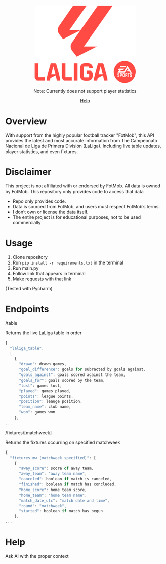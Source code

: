 <div align="center">

[![Laliga](https://raw.githubusercontent.com/jaschrs/LaLigaAPI/refs/heads/master/.github/LaLiga_EA_Sports_2023_Vertical_Logo.svg.png)](#readme)

Note: Currently does not support player statistics

[Help](#help)
</div>

# Overview
With support from the highly popular football tracker "FotMob", this API provides the latest and most accurate information from The Campeonato Nacional de Liga de Primera División (LaLiga). Including live table updates, player statistics, and even fixtures. 

# Disclaimer
This project is not affiliated with or endorsed by FotMob. All data is owned by FotMob. This repository only provides code to access that data

- Repo only provides code.
- Data is sourced from FotMob, and users must respect FotMob’s terms.
- I don’t own or license the data itself.
- The entire project is for educational purposes, not to be used commercially

# Usage
1. Clone repository
2. Run `pip install -r requirements.txt` in the terminal
3. Run main.py
4. Follow link that appears in terminal
5. Make requests with that link

(Tested with Pycharm)

# Endpoints
/table

Returns the live LaLiga table in order
```js
[
  "laliga_table",
  [
    {
      "drawn": drawn games,
      "goal_difference": goals for subracted by goals against,
      "goals_against": goals scored against the team,
      "goals_for": goals scored by the team,
      "lost": games lost,
      "played": games played,
      "points": league points,
      "position": leauge position,
      "team_name": club name,
      "won": games won
    },
...
```

/fixtures/[matchweek]

Returns the fixtures occurring on specified matchweek
```js
{
  "fixtures mw [matchweek specified]": [
    {
      "away_score": score of away team,
      "away_team": "away team name",
      "canceled": boolean if match is canceled,
      "finished": boolean if match has concluded,
      "home_score": home team score,
      "home_team": "home team name",
      "match_date_utc": "match date and time",
      "round": "matchweek",
      "started": boolean if match has begun
    },
...
```

# Help
Ask AI with the proper context
